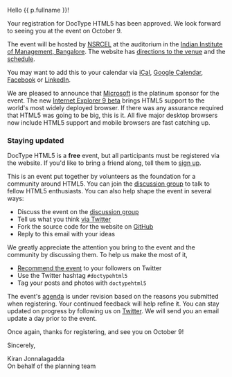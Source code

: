 Hello {{ p.fullname }}!

Your registration for DocType HTML5 has been approved. We look forward
to seeing you at the event on October 9.

The event will be hosted by [NSRCEL][] at the auditorium in the
[Indian Institute of Management, Bangalore][IIMB]. The website has
[directions to the venue][Venue] and the [schedule][].

You may want to add this to your calendar via [iCal][],
[Google Calendar][gCal], [Facebook][] or [LinkedIn][].

We are pleased to announce that [Microsoft][] is the platinum sponsor
for the event. The new [Internet Explorer 9 beta][IE9] brings HTML5 support
to the world's most widely deployed browser. If there was any assurance
required that HTML5 was going to be big, this is it. All five major desktop
browsers now include HTML5 support and mobile browsers are fast catching up.

### Staying updated

DocType HTML5 is a **free** event, but all participants must be registered
via the website. If you'd like to bring a friend along, tell them to
[sign up][].

This is an event put together by volunteers as the foundation for a community
around HTML5. You can join the [discussion group][dg] to talk to fellow HTML5
enthusiasts. You can also help shape the event in several ways:

* Discuss the event on the [discussion group][dg]
* Tell us what you think [via Twitter][vtwit]
* Fork the source code for the website on [GitHub][]
* Reply to this email with your ideas

We greatly appreciate the attention you bring to the event and the community by
discussing them. To help us make the most of it,

* [Recommend the event][rec] to your followers on Twitter
* Use the Twitter hashtag ``#doctypehtml5``
* Tag your posts and photos with ``doctypehtml5``

The event's [agenda][] is under revision based on the reasons you submitted
when registering. Your continued feedback will help refine it. You can stay
updated on progress by following us on [Twitter][]. We will send you an email
update a day prior to the event.

Once again, thanks for registering, and see you on October 9!

Sincerely,

Kiran Jonnalagadda  
On behalf of the planning team


[NSRCEL]: http://dthtml.in/nsrcel
[IIMB]: http://dthtml.in/iimb
[Venue]: http://dthtml.in/venue
[Schedule]: http://dthtml.in/schedule

[iCal]: http://dthtml.in/ics
[Facebook]: http://dthtml.in/fbevent
[gCal]: http://dthtml.in/gcal
[LinkedIn]: http://dthtml.in/lievent

[Microsoft]: http://dthtml.in/microsoft
[IE9]: http://dthtml.in/ie9beta

[sign up]: http://dthtml.in/register
[dg]: http://dthtml.in/dg
[vtwit]: http://dthtml.in/vtwit
[rec]: http://dthtml.in/twitrec
[GitHub]: http://dthtml.in/github

[agenda]: http://dthtml.in/agenda
[Twitter]: http://dthtml.in/twitter
